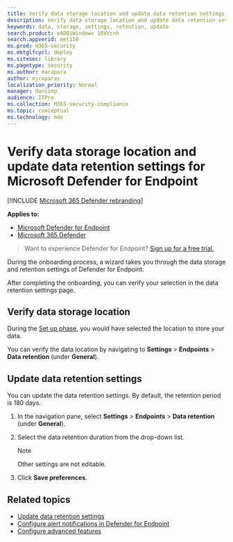 ```yaml
---
title: Verify data storage location and update data retention settings
description: Verify data storage location and update data retention settings for Microsoft Defender for Endpoint
keywords: data, storage, settings, retention, update
search.product: eADQiWindows 10XVcnh
search.appverid: met150
ms.prod: m365-security
ms.mktglfcycl: deploy
ms.sitesec: library
ms.pagetype: security
ms.author: macapara
author: mjcaparas
localization_priority: Normal
manager: dansimp
audience: ITPro
ms.collection: M365-security-compliance
ms.topic: conceptual
ms.technology: mde
---
```

# Verify data storage location and update data retention settings for Microsoft Defender for Endpoint

[!INCLUDE [Microsoft 365 Defender rebranding](../../includes/microsoft-defender.md)]


**Applies to:**
- [Microsoft Defender for Endpoint](https://go.microsoft.com/fwlink/p/?linkid=2154037)
- [Microsoft 365 Defender](https://go.microsoft.com/fwlink/?linkid=2118804)


> Want to experience Defender for Endpoint? [Sign up for a free trial.](https://signup.microsoft.com/create-account/signup?products=7f379fee-c4f9-4278-b0a1-e4c8c2fcdf7e&ru=https://aka.ms/MDEp2OpenTrial?ocid=docs-wdatp-gensettings-abovefoldlink)

During the onboarding process, a wizard takes you through the data storage and retention settings of Defender for Endpoint. 

After completing the onboarding, you can verify your selection in the data retention settings page.

## Verify data storage location
During the [Set up phase](production-deployment.md), you would have selected the location to store your data. 


You can verify the data location by navigating to **Settings** > **Endpoints** > **Data retention** (under **General**).


## Update data retention settings

You can update the data retention settings. By default, the retention period is 180 days. 

1. In the navigation pane, select **Settings** > **Endpoints** > **Data retention** (under **General**).

2. Select the data retention duration from the drop-down list.

    > [!NOTE]
    > Other settings are not editable.

3. Click **Save preferences**.

## Related topics
- [Update data retention settings](data-retention-settings.md)
- [Configure alert notifications in Defender for Endpoint](configure-email-notifications.md)
- [Configure advanced features](advanced-features.md)

